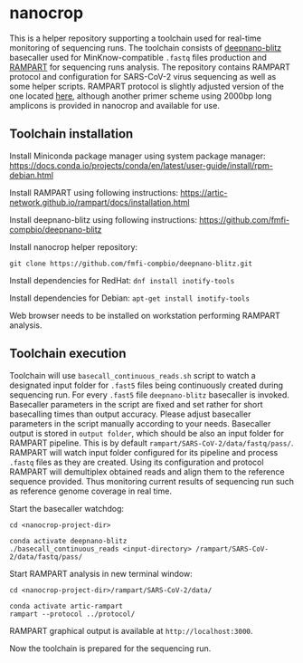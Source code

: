 # nanocrop

This is a helper repository supporting a toolchain used for real-time monitoring of sequencing runs. The toolchain consists of [deepnano-blitz](https://github.com/fmfi-compbio/deepnano-blitz) basecaller used for MinKnow-compatible `.fastq` files production and [RAMPART](https://artic.network/rampart) for sequencing runs analysis. The repository contains RAMPART protocol and configuration for SARS-CoV-2 virus sequencing as well as some helper scripts. RAMPART protocol is slightly adjusted version of the one located [here](https://github.com/artic-network/artic-ncov2019), although another primer scheme using 2000bp long amplicons is provided in nanocrop and available for use.

## Toolchain installation

Install Miniconda package manager using system package manager: https://docs.conda.io/projects/conda/en/latest/user-guide/install/rpm-debian.html

Install RAMPART using following instructions: https://artic-network.github.io/rampart/docs/installation.html

Install deepnano-blitz using following instructions: https://github.com/fmfi-compbio/deepnano-blitz

Install nanocrop helper repository:

`git clone https://github.com/fmfi-compbio/deepnano-blitz.git`

Install dependencies for RedHat:
`dnf install inotify-tools`

Install dependencies for Debian:
`apt-get install inotify-tools`

Web browser needs to be installed on workstation performing RAMPART analysis.

## Toolchain execution

Toolchain will use `basecall_continuous_reads.sh` script to watch a designated input folder for `.fast5` files being continuously created during sequencing run. For every `.fast5` file `deepnano-blitz` basecaller is invoked. Basecaller parameters in the script are fixed and set rather for short basecalling times than output accuracy. Please adjust basecaller parameters in the script manually according to your needs. Basecaller output is stored in `output folder`, which should be also an input folder for RAMPART pipeline. This is by default `rampart/SARS-CoV-2/data/fastq/pass/`. RAMPART will watch input folder configured for its pipeline and process `.fastq` files as they are created. Using its configuration and protocol RAMPART will demultiplex obtained reads and align them to the reference sequence provided. Thus monitoring current results of sequencing run such as reference genome coverage in real time.

Start the basecaller watchdog:

```
cd <nanocrop-project-dir>

conda activate deepnano-blitz
./basecall_continuous_reads <input-directory> /rampart/SARS-CoV-2/data/fastq/pass/
```

Start RAMPART analysis in new terminal window:

```
cd <nanocrop-project-dir>/rampart/SARS-CoV-2/data/

conda activate artic-rampart
rampart --protocol ../protocol/
```

RAMPART graphical output is available at `http://localhost:3000`. 

Now the toolchain is prepared for the sequencing run.